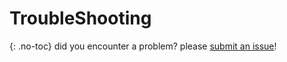 # TroubleShooting
{: .no-toc}
did you encounter a problem? please [submit an issue](https://github.com/suvelocity/challengeme/issues)!
